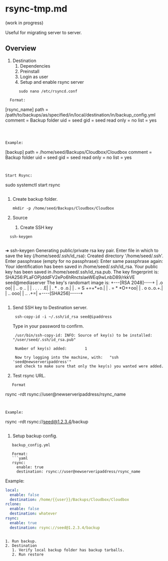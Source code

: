 # rsync-tmp.md

\(work in progress\)

Useful for migrating server to server.

## Overview

1. Destination
   1. Dependencies
   2. Preinstall
   3. Login as user
   4. Setup and enable rsync server

```text
      sudo nano /etc/rsyncd.conf
```

```text
  Format:
  ```
  [rsync_name]
      path = /path/to/backups/as/specified/in/local/destination/in/backup_config.yml
      comment = Backup folder
      uid = seed
      gid = seed
      read only = no
      list = yes
  ```



  Example:
  ```
  [backup]
      path = /home/seed/Backups/Cloudbox/Cloudbox
      comment = Backup folder
      uid = seed
      gid = seed
      read only = no
      list = yes
  ```


  Start Rsync:

  ```
  sudo systemctl start rsync
  ```
```

1. Create backup folder.

   ```text
   mkdir -p /home/seed/Backups/Cloudbox/Cloudbox
   ```

2. Source
   1. Create SSH key

```text
  ssh-keygen


  ```
  ➜ ssh-keygen
  Generating public/private rsa key pair.
  Enter file in which to save the key (/home/seed/.ssh/id_rsa):
  Created directory '/home/seed/.ssh'.
  Enter passphrase (empty for no passphrase):
  Enter same passphrase again:
  Your identification has been saved in /home/seed/.ssh/id_rsa.
  Your public key has been saved in /home/seed/.ssh/id_rsa.pub.
  The key fingerprint is:
  SHA256:PLaFOPjdddFV2ePo6hRnctslaeWEq9wLnbD89/rkkVE seed@mediaserver
  The key's randomart image is:
  +---[RSA 2048]----+
  |          .o   oo|
  |         .. o .. |
  |      . .  . . .E|
  |     . * .  o .o.|
  |    . = S +=+*+o.|
  |     . = * *O++oo|
  |      . o o..o.+.|
  |         ..   ooo|
  |         ..   .+=|
  +----[SHA256]-----+
  ```
```

1. Send SSH key to Destination server.

   ```text
    ssh-copy-id -i ~/.ssh/id_rsa seed@ipaddress
   ```

   Type in your password to confirm.

   ```text
    /usr/bin/ssh-copy-id: INFO: Source of key(s) to be installed: "/user/seed/.ssh/id_rsa.pub"

    Number of key(s) added:        1

    Now try logging into the machine, with:   "ssh 'seed@newserveripaddress'"
    and check to make sure that only the key(s) you wanted were added.
   ```

2. Test rsync URL.

```text
   Format
   ```
   rsync -rdt rsync://user@newserveripaddress/rsync_name
   ```


   Example:
   ```
   rsync -rdt rsync://seed@1.2.3.4/backup
   ```
```

1. Setup backup config.

```text
   backup_config.yml

   Format:
   ```yaml
   rsync:
     enable: true
     destination: rsync://user@newserveripaddress/rsync_name
   ```



   Example:

   ```yaml
   local:
     enable: false
     destination: /home/{{user}}/Backups/Cloudbox/Cloudbox
   rclone:
     enable: false
     destination: whatever
   rsync:
     enable: true
     destination: rsync://seed@1.2.3.4/backup
   ```
```

1. Run backup.
2. Destination
   1. Verify local backup folder has backup tarballs.
   2. Run restore

